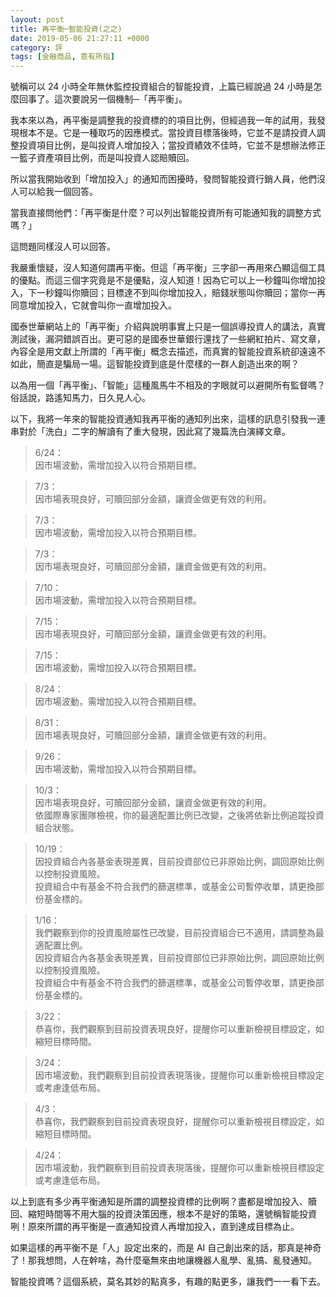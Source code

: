 ```yaml
---
layout: post
title: 再平衡─智能投資(之之)
date: 2019-05-06 21:27:11 +0000
category: 評
tags: [金融商品, 意有所指]
---
```


號稱可以 24 小時全年無休監控投資組合的智能投資，上篇已經說過 24 小時是怎麼回事了。這次要說另一個機制─「再平衡」。

我本來以為，再平衡是調整我的投資標的的項目比例，但經過我一年的試用，我發現根本不是。它是一種取巧的因應模式。當投資目標落後時，它並不是請投資人調整投資項目比例，是叫投資人增加投入；當投資績效不佳時，它並不是想辦法修正一籃子資產項目比例，而是叫投資人認賠贖回。

<!--more-->

所以當我開始收到「增加投入」的通知而困擾時，發問智能投資行銷人員，他們沒人可以給我一個回答。

當我直接問他們：「再平衡是什麼？可以列出智能投資所有可能通知我的調整方式嗎？」

這問題同樣沒人可以回答。

我嚴重懷疑，沒人知道何謂再平衡。但這「再平衡」三字卻一再用來凸顯這個工具的優點。而這三個字究竟是不是優點，沒人知道！因為它可以上一秒鐘叫你增加投入，下一秒鐘叫你贖回；目標達不到叫你增加投入，賠錢狀態叫你贖回；當你一再同意增加投入，它就會叫你一直增加投入。

國泰世華網站上的「再平衡」介紹與說明事實上只是一個誤導投資人的講法，真實測試後，漏洞錯誤百出。更可惡的是國泰世華銀行還找了一些網紅拍片、寫文章，內容全是用文獻上所謂的「再平衡」概念去描述，而真實的智能投資系統卻遠遠不如此，簡直是騙局一場。這智能投資到底是什麼樣的一群人創造出來的啊？

以為用一個「再平衡」、「智能」這種風馬牛不相及的字眼就可以避開所有監督嗎？俗話說，路遙知馬力，日久見人心。


以下，我將一年來的智能投資通知我再平衡的通知列出來，這樣的訊息引發我一連串對於「洗白」二字的解讀有了重大發現，因此寫了幾篇洗白演繹文章。

> 6/24：<br />
> 因市場波動，需增加投入以符合預期目標。

> 7/3：<br />
> 因市場表現良好，可贖回部分金額，讓資金做更有效的利用。

> 7/3：<br />
> 因市場波動，需增加投入以符合預期目標。

> 7/3：<br />
> 因市場表現良好，可贖回部分金額，讓資金做更有效的利用。

> 7/10：<br />
> 因市場波動，需增加投入以符合預期目標。

> 7/15：<br />
> 因市場表現良好，可贖回部分金額，讓資金做更有效的利用。

> 7/15：<br />
> 因市場波動，需增加投入以符合預期目標。

> 8/24：<br />
> 因市場波動，需增加投入以符合預期目標。

> 8/31：<br />
> 因市場表現良好，可贖回部分金額，讓資金做更有效的利用。

> 9/26：<br />
> 因市場波動，需增加投入以符合預期目標。

> 10/3：<br />
> 因市場表現良好，可贖回部分金額，讓資金做更有效的利用。<br />
> 依國際專家團隊檢視，你的最適配置比例已改變，之後將依新比例追蹤投資組合狀態。

> 10/19：<br />
> 因投資組合內各基金表現差異，目前投資部位已非原始比例，調回原始比例以控制投資風險。<br />
> 投資組合中有基金不符合我們的篩選標準，或基金公司暫停收單，請更換部份基金標的。

> 1/16：<br />
> 我們觀察到你的投資風險屬性已改變，目前投資組合已不適用，請調整為最適配置比例。<br />
> 因投資組合內各基金表現差異，目前投資部位已非原始比例，調回原始比例以控制投資風險。<br />
> 投資組合中有基金不符合我們的篩選標準，或基金公司暫停收單，請更換部份基金標的。

> 3/22：<br />
> 恭喜你，我們觀察到目前投資表現良好，提醒你可以重新檢視目標設定，如縮短目標時間。

> 3/24：<br />
> 因市場波動，我們觀察到目前投資表現落後，提醒你可以重新檢視目標設定或考慮逢低布局。

> 4/3：<br />
> 恭喜你，我們觀察到目前投資表現良好，提醒你可以重新檢視目標設定，如縮短目標時間。

> 4/24：<br />
> 因市場波動，我們觀察到目前投資表現落後，提醒你可以重新檢視目標設定或考慮逢低布局。

以上到底有多少再平衡通知是所謂的調整投資標的比例啊？盡都是增加投入、贖回、縮短時間等不用大腦的投資決策因應，根本不是好的策略，還號稱智能投資咧！原來所謂的再平衡是一直通知投資人再增加投入，直到達成目標為止。

如果這樣的再平衡不是「人」設定出來的，而是 AI 自己創出來的話，那真是神奇了！那我想問，人在幹啥，為什麼毫無來由地讓機器人亂學、亂搞、亂發通知。

智能投資嗎？這個系統，莫名其妙的點真多，有趣的點更多，讓我們一一看下去。
